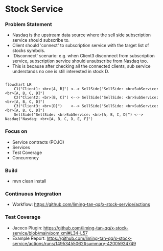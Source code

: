 # Stock Service

### Problem Statement

- Nasdaq is the upstream data source where the sell side subscription service should subscribe to.
- Client should 'connect' to subscription service with the target list of stocks symbols.
- 'Disconnect' scenario: e.g. when Client3 disconnect from subscription service, subscription service should unsubscribe from Nasdaq too.
- This is because after checking all the connected clients, sub service understands no one is still interested in stock D.

```mermaid

flowchart LR
    C1("Client1: <br>[A, B]") <--> SellSide("SellSide: <br>SubService: <br>[A, B, C, D]")
    C2("Client2: <br>[B, C]") <--> SellSide("SellSide: <br>SubService: <br>[A, B, C, D]")
    C3("Client3: <br>[D]")    <--> SellSide("SellSide: <br>SubService: <br>[A, B, C, D]")
    SellSide("SellSide: <br>SubService: <br>[A, B, C, D]") <--> Nasdaq("Nasdaq: <br>[A, B, C, D, E, F]")

```

### Focus on

- Service contracts (POJO)
- Services
- Test Coverage
- Concurrency

### Build

- mvn clean install

### Continuous Integration

- Workflow: https://github.com/liming-tan-qq/x-stock-service/actions

### Test Coverage

- Jacoco Plugin: https://github.com/liming-tan-qq/x-stock-service/blob/main/pom.xml#L34-L57
- Example Report: https://github.com/liming-tan-qq/x-stock-service/actions/runs/14953455062#summary-42005924749
